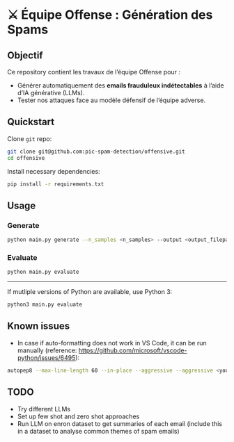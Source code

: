 # ⚔️ Équipe Offense : Génération des Spams

## **Objectif**

Ce repository contient les travaux de l’équipe Offense pour :

- Générer automatiquement des **emails frauduleux indétectables** à l’aide d’IA générative (LLMs).
- Tester nos attaques face au modèle défensif de l’équipe adverse.

## **Quickstart**

Clone `git` repo:

```bash
git clone git@github.com:pic-spam-detection/offensive.git
cd offensive
```

Install necessary dependencies:

```bash
pip install -r requirements.txt
```

## **Usage**

### Generate

```bash
python main.py generate --n_samples <n_samples> --output <output_filepath>
```

### Evaluate

```bash
python main.py evaluate
```

---

If mutliple versions of Python are available, use Python 3:

```bash
python3 main.py evaluate
```

## **Known issues**

- In case if auto-formatting does not work in VS Code, it can be run manually (reference: https://github.com/microsoft/vscode-python/issues/6495):

```bash
autopep8 --max-line-length 60 --in-place --aggressive --aggressive <your_file>.py
```

## TODO

- Try different LLMs
- Set up few shot and zero shot approaches
- Run LLM on enron dataset to get summaries of each email (include this in a dataset to analyse common themes of spam emails)
